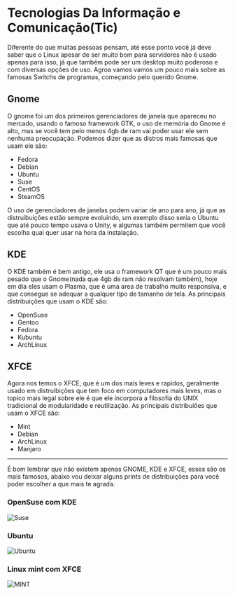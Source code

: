 # Tecnologias Da Informação e Comunicação(Tic)

Diferente do que muitas pessoas pensam, até esse ponto você já deve saber que o Linux apesar de ser muito bom para servidores não é usado apenas para isso, já que também pode ser um desktop muito poderoso e com diversas opções de uso. Agroa vamos vamos um pouco mais sobre as famosas Switchs de programas, começando pelo querido Gnome.

## Gnome

O gnome foi um dos primeiros gerenciadores de janela que apareceu no mercado, usando o famoso framework GTK, o uso de memória do Gnome é alto, mas se você tem pelo menos 4gb de ram vai poder usar ele sem nenhuma preocupação. Podemos dizer que as distros mais famosas que usam ele são:

* Fedora
* Debian
* Ubuntu
* Suse
* CentOS
* SteamOS

O uso de gerenciadores de janelas podem variar de ano para ano, já que as distruibuições estão sempre evoluindo, um exemplo disso seria o Ubuntu que até pouco tempo usava o Unity, e algumas também permitem que você escolha qual quer usar na hora da instalação. 

## KDE

O KDE também é bem antigo, ele usa o framework QT que é um pouco mais pesado que o Gnome(nada que 4gb de ram não resolvam também), hoje em dia eles usam o Plasma, que é uma area de trabalho muito responsiva, e que consegue se adequar a qualquer tipo de tamanho de tela. As principais distribuições que usam o KDE são:

* OpenSuse
* Gentoo
* Fedora
* Kubuntu
* ArchLinux

## XFCE 

Agora nos temos o XFCE, que é um dos mais leves e rapidos, geralmente usado em distruibições que tem foco em computadores mais leves, mas o topico mais legal sobre ele é que ele incorpora a filosofia do UNIX tradicional de modularidade e reutilização. As principais distribuiões que usam o XFCE são:

* Mint
* Debian
* ArchLinux
* Manjaro

---

É bom lembrar que não existem apenas GNOME, KDE e XFCE, esses são os mais famosos, abaixo vou deixar alguns prints de distribuições para você poder escolher a que mais te agrada. 


### OpenSuse com KDE

![Suse](https://i.ytimg.com/vi/9hUHjQhY9is/maxresdefault.jpg)

### Ubuntu

![Ubuntu](https://cdn.arstechnica.net/wp-content/uploads/2018/05/ubuntu1804-files.jpeg)

### Linux mint com XFCE

![MINT](https://linuxmint-installation-guide.readthedocs.io/pt_BR/latest/_images/cinnamon.png)
